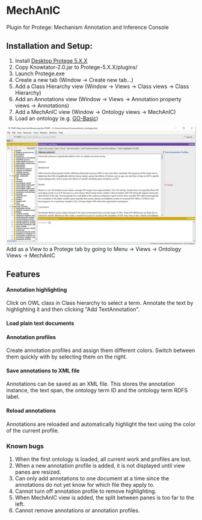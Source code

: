 # MechAnIC
Plugin for Protege: Mechanism Annotation and Inference Console

## Installation and Setup:

1. Install [Desktop Protege 5.X.X][protege link]
2. Copy Knowtator-2.0.jar to Protege-5.X.X/plugins/
3. Launch Protege.exe
4. Create a new tab (Window -> Create new tab...)
5. Add a Class Hierarchy view (Window -> Views -> Class views -> Class Hierarchy)
6. Add an Annotations view (Window -> Views -> Annotation property views -> Annotations)
7. Add a MechAnIC view (Window -> Ontology views -> MechAnIC)
8. Load an ontology (e.g. [GO-Basic][ontology example])

![After installation][installation image]
Add as a View to a Protege tab by going to Menu -> Views -> Ontology Views -> MechAnIC

## Features

#### Annotation highlighting
Click on OWL class in Class hierarchy to select a term. Annotate the text by highlighting it and then clicking "Add TextAnnotation". 

#### Load plain text documents

#### Annotation profiles
Create annotation profiles and assign them different colors. Switch between them quickly with by selecting them on the right.

#### Save annotations to XML file
Annotations can be saved as an XML file. This stores the annotation instance, the text span, the ontology term ID and the ontology term RDFS label.

#### Reload annotations
Annotations are reloaded and automatically highlight the text using the color of the current profile.

### Known bugs
1. When the first ontology is loaded, all current work and profiles are lost.
2. When a new annotation profile is added, it is not displayed until view panes are resized.
3. Can only add annotations to one document at a time since the annotations do not yet know for which file they apply to.
4. Cannot turn off annotation profile to remove highlighting.
5. When MechAnIC view is added, the split between panes is too far to the left.
6. Cannot remove annotations or annotation profiles.

[protege link]:http://protege.stanford.edu/products.php#desktop-protege
[installation image]:installation_image.jpg
[ontology example]:http://purl.obolibrary.org/obo/go/go-basic.obo

